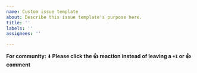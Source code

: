 ```yaml
---
name: Custom issue template
about: Describe this issue template's purpose here.
title: ''
labels: ''
assignees: ''

---
```


**For community:**
⬇️  **Please click the 👍 reaction instead of leaving a `+1` or 👍  comment**
